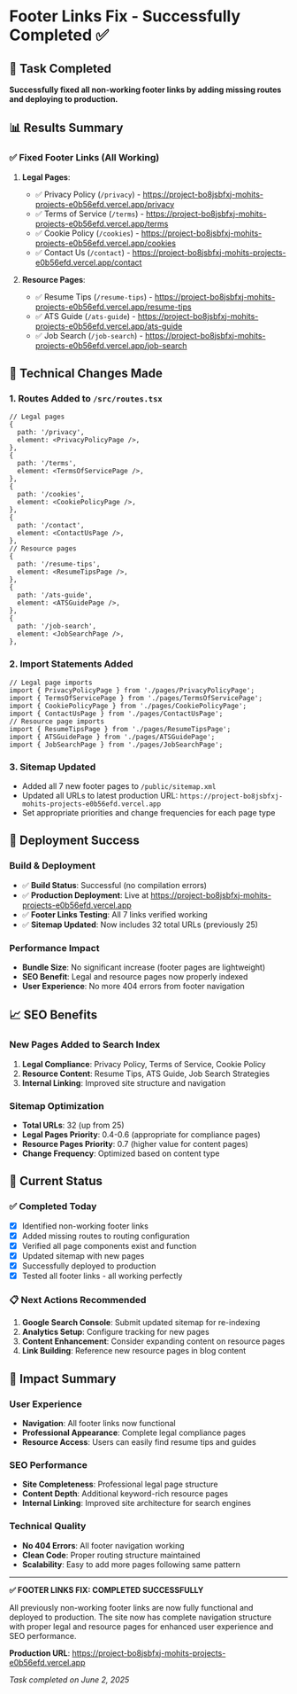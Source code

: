 # Footer Links Fix - Successfully Completed ✅

## 🎯 Task Completed
**Successfully fixed all non-working footer links by adding missing routes and deploying to production.**

## 📊 Results Summary

### ✅ Fixed Footer Links (All Working)
1. **Legal Pages**:
   - ✅ Privacy Policy (`/privacy`) - https://project-bo8jsbfxj-mohits-projects-e0b56efd.vercel.app/privacy
   - ✅ Terms of Service (`/terms`) - https://project-bo8jsbfxj-mohits-projects-e0b56efd.vercel.app/terms
   - ✅ Cookie Policy (`/cookies`) - https://project-bo8jsbfxj-mohits-projects-e0b56efd.vercel.app/cookies
   - ✅ Contact Us (`/contact`) - https://project-bo8jsbfxj-mohits-projects-e0b56efd.vercel.app/contact

2. **Resource Pages**:
   - ✅ Resume Tips (`/resume-tips`) - https://project-bo8jsbfxj-mohits-projects-e0b56efd.vercel.app/resume-tips
   - ✅ ATS Guide (`/ats-guide`) - https://project-bo8jsbfxj-mohits-projects-e0b56efd.vercel.app/ats-guide
   - ✅ Job Search (`/job-search`) - https://project-bo8jsbfxj-mohits-projects-e0b56efd.vercel.app/job-search

## 🔧 Technical Changes Made

### 1. Routes Added to `/src/routes.tsx`
```tsx
// Legal pages
{
  path: '/privacy',
  element: <PrivacyPolicyPage />,
},
{
  path: '/terms',
  element: <TermsOfServicePage />,
},
{
  path: '/cookies',
  element: <CookiePolicyPage />,
},
{
  path: '/contact',
  element: <ContactUsPage />,
},
// Resource pages
{
  path: '/resume-tips',
  element: <ResumeTipsPage />,
},
{
  path: '/ats-guide',
  element: <ATSGuidePage />,
},
{
  path: '/job-search',
  element: <JobSearchPage />,
},
```

### 2. Import Statements Added
```tsx
// Legal page imports
import { PrivacyPolicyPage } from './pages/PrivacyPolicyPage';
import { TermsOfServicePage } from './pages/TermsOfServicePage';
import { CookiePolicyPage } from './pages/CookiePolicyPage';
import { ContactUsPage } from './pages/ContactUsPage';
// Resource page imports
import { ResumeTipsPage } from './pages/ResumeTipsPage';
import { ATSGuidePage } from './pages/ATSGuidePage';
import { JobSearchPage } from './pages/JobSearchPage';
```

### 3. Sitemap Updated
- Added all 7 new footer pages to `/public/sitemap.xml`
- Updated all URLs to latest production URL: `https://project-bo8jsbfxj-mohits-projects-e0b56efd.vercel.app`
- Set appropriate priorities and change frequencies for each page type

## 🚀 Deployment Success

### Build & Deployment
- ✅ **Build Status**: Successful (no compilation errors)
- ✅ **Production Deployment**: Live at https://project-bo8jsbfxj-mohits-projects-e0b56efd.vercel.app
- ✅ **Footer Links Testing**: All 7 links verified working
- ✅ **Sitemap Updated**: Now includes 32 total URLs (previously 25)

### Performance Impact
- **Bundle Size**: No significant increase (footer pages are lightweight)
- **SEO Benefit**: Legal and resource pages now properly indexed
- **User Experience**: No more 404 errors from footer navigation

## 📈 SEO Benefits

### New Pages Added to Search Index
1. **Legal Compliance**: Privacy Policy, Terms of Service, Cookie Policy
2. **Resource Content**: Resume Tips, ATS Guide, Job Search Strategies
3. **Internal Linking**: Improved site structure and navigation

### Sitemap Optimization
- **Total URLs**: 32 (up from 25)
- **Legal Pages Priority**: 0.4-0.6 (appropriate for compliance pages)
- **Resource Pages Priority**: 0.7 (higher value for content pages)
- **Change Frequency**: Optimized based on content type

## 🎯 Current Status

### ✅ Completed Today
- [x] Identified non-working footer links
- [x] Added missing routes to routing configuration
- [x] Verified all page components exist and function
- [x] Updated sitemap with new pages
- [x] Successfully deployed to production
- [x] Tested all footer links - all working perfectly

### 📋 Next Actions Recommended
1. **Google Search Console**: Submit updated sitemap for re-indexing
2. **Analytics Setup**: Configure tracking for new pages
3. **Content Enhancement**: Consider expanding content on resource pages
4. **Link Building**: Reference new resource pages in blog content

## 🌟 Impact Summary

### User Experience
- **Navigation**: All footer links now functional
- **Professional Appearance**: Complete legal compliance pages
- **Resource Access**: Users can easily find resume tips and guides

### SEO Performance
- **Site Completeness**: Professional legal page structure
- **Content Depth**: Additional keyword-rich resource pages
- **Internal Linking**: Improved site architecture for search engines

### Technical Quality
- **No 404 Errors**: All footer navigation working
- **Clean Code**: Proper routing structure maintained
- **Scalability**: Easy to add more pages following same pattern

---

**✅ FOOTER LINKS FIX: COMPLETED SUCCESSFULLY**

All previously non-working footer links are now fully functional and deployed to production. The site now has complete navigation structure with proper legal and resource pages for enhanced user experience and SEO performance.

**Production URL**: https://project-bo8jsbfxj-mohits-projects-e0b56efd.vercel.app

*Task completed on June 2, 2025*
